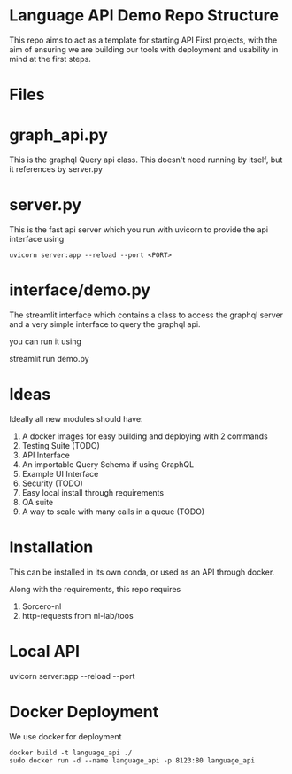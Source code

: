 
# Language API Demo Repo Structure

This repo aims to act as a template for starting API First projects, with the aim of ensuring we are building our tools with deployment and usability in mind at the first steps.

# Files 

# graph_api.py

This is the graphql Query api class. This doesn't need running by itself, but it references by server.py

# server.py

This is the fast api server which you run with uvicorn to provide the api interface using

```
uvicorn server:app --reload --port <PORT>
```

# interface/demo.py

The streamlit interface which contains a class to access the graphql server and a very simple interface to query the graphql api.

you can run it using 

streamlit run demo.py

# Ideas
Ideally all new modules should have:

1. A docker images for easy building and deploying with 2 commands
2. Testing Suite (TODO)
3. API Interface
4. An importable Query Schema if using GraphQL
4. Example UI Interface 
5. Security (TODO)
6. Easy local install through requirements
7. QA suite 
8. A way to scale with many calls in a queue (TODO)

# Installation

This can be installed in its own conda, or used as an API through docker.

Along with the requirements, this repo requires
1. Sorcero-nl
2. http-requests from nl-lab/toos

# Local API
uvicorn server:app --reload --port <PORT>

# Docker Deployment

We use docker for deployment

```
docker build -t language_api ./
sudo docker run -d --name language_api -p 8123:80 language_api
```